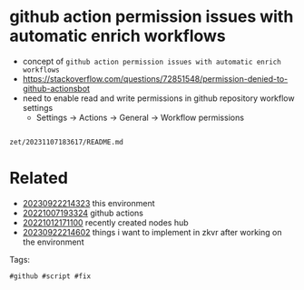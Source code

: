 # github action permission issues with automatic enrich workflows

- concept of `github action permission issues with automatic enrich workflows`
- https://stackoverflow.com/questions/72851548/permission-denied-to-github-actionsbot
- need to enable read and write permissions in github repository workflow settings
  - Settings -> Actions -> General -> Workflow permissions

```
```

` zet/20231107183617/README.md `

# Related

- [20230922214323](/zet/20230922214323/README.md) this environment
- [20221007193324](/zet/20221007193324/README.md) github actions
- [20221012171100](/zet/20221012171100/README.md) recently created nodes hub
- [20230922214602](/zet/20230922214602/README.md) things i want to implement in zkvr after working on the environment

Tags:

    #github #script #fix
